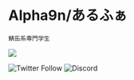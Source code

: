 # Alpha9n/あるふぁ

`鯖缶系専門学生`

![](https://github-readme-stats.vercel.app/api?username=Alpha9n&show_icons=true&theme=vue-dark)

![Twitter Follow](https://img.shields.io/twitter/follow/Alpha８n?style=for-the-badge)
![Discord](https://img.shields.io/badge/Discord-%E3%81%82%E3%82%8B%E3%81%B5%E3%81%81%234044-blue?style=for-the-badge&logo=discord)
<!--
**Alpha9n/Alpha9n** is a ✨ _special_ ✨ repository because its `README.md` (this file) appears on your GitHub profile.

Here are some ideas to get you started:

- 🔭 I’m currently working on ...
- 🌱 I’m currently learning ...
- 👯 I’m looking to collaborate on ...
- 🤔 I’m looking for help with ...
- 💬 Ask me about ...
- 📫 How to reach me: ...
- 😄 Pronouns: ...
- ⚡ Fun fact: ...
-->
